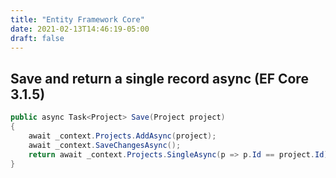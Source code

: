```yaml
---
title: "Entity Framework Core"
date: 2021-02-13T14:46:19-05:00
draft: false
---
```


## Save and return a single record async (EF Core 3.1.5)

```csharp
public async Task<Project> Save(Project project)
{
    await _context.Projects.AddAsync(project);
    await _context.SaveChangesAsync();
    return await _context.Projects.SingleAsync(p => p.Id == project.Id);
}
```

